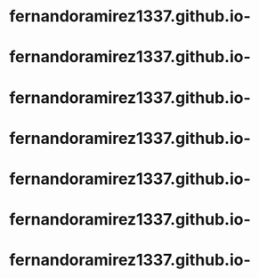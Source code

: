 # fernandoramirez1337.github.io-
# fernandoramirez1337.github.io-
# fernandoramirez1337.github.io-
# fernandoramirez1337.github.io-
# fernandoramirez1337.github.io-
# fernandoramirez1337.github.io-
# fernandoramirez1337.github.io-
